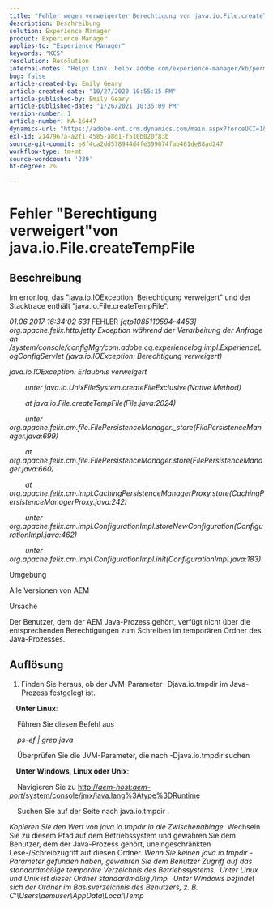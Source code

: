 ```yaml
---
title: "Fehler wegen verweigerter Berechtigung von java.io.File.createTempFile"
description: Beschreibung
solution: Experience Manager
product: Experience Manager
applies-to: "Experience Manager"
keywords: "KCS"
resolution: Resolution
internal-notes: "Helpx Link: helpx.adobe.com/experience-manager/kb/permission_denied_error_from_java_io_file.html"
bug: false
article-created-by: Emily Geary
article-created-date: "10/27/2020 10:55:15 PM"
article-published-by: Emily Geary
article-published-date: "1/26/2021 10:35:09 PM"
version-number: 1
article-number: KA-16447
dynamics-url: "https://adobe-ent.crm.dynamics.com/main.aspx?forceUCI=1&pagetype=entityrecord&etn=knowledgearticle&id=bfc91274-a718-eb11-a813-000d3a5937f3"
exl-id: 2147967a-a2f1-4585-a8d1-f510b020f83b
source-git-commit: e8f4ca2dd578944d4fe399074fab461de88ad247
workflow-type: tm+mt
source-wordcount: '239'
ht-degree: 2%

---
```


# Fehler &quot;Berechtigung verweigert&quot;von java.io.File.createTempFile

## Beschreibung

Im error.log, das &quot;java.io.IOException: Berechtigung verweigert&quot; und der Stacktrace enthält &quot;java.io.File.createTempFile&quot;.

<em>01.06.2017 16:34:02 631 </em>FEHLER<em> [qtp1085110594-4453] org.apache.felix.http.jetty Exception während der Verarbeitung der Anfrage an /system/console/configMgr/com.adobe.cq.experiencelog.impl.ExperienceLogConfigServlet (java.io.IOException: Berechtigung verweigert)</em>

<em>java.io.IOException: Erlaubnis verweigert</em>

<em>        unter java.io.UnixFileSystem.createFileExclusive(Native Method)</em>

<em>        at java.io.File.createTempFile(File.java:2024)</em>

<em>        unter org.apache.felix.cm.file.FilePersistenceManager._store(FilePersistenceManager.java:699)</em>

<em>        at org.apache.felix.cm.file.FilePersistenceManager.store(FilePersistenceManager.java:660)</em>

<em>        at org.apache.felix.cm.impl.CachingPersistenceManagerProxy.store(CachingPersistenceManagerProxy.java:242)</em>

<em>        unter org.apache.felix.cm.impl.ConfigurationImpl.storeNewConfiguration(ConfigurationImpl.java:462)</em>

<em>        unter org.apache.felix.cm.impl.ConfigurationImpl.init(ConfigurationImpl.java:183)</em>


Umgebung


Alle Versionen von AEM


Ursache


Der Benutzer, dem der AEM Java-Prozess gehört, verfügt nicht über die entsprechenden Berechtigungen zum Schreiben im temporären Ordner des Java-Prozesses.

## Auflösung

1. Finden Sie heraus, ob der JVM-Parameter -Djava.io.tmpdir im Java-Prozess festgelegt ist. 



<b>    Unter Linux</b>: 

    Führen Sie diesen Befehl aus

<em>    ps-ef | grep java</em>

    Überprüfen Sie die JVM-Parameter, die nach -Djava.io.tmpdir suchen

<b>    Unter Windows, Linux oder Unix</b>:   

    Navigieren Sie zu [http://<em>aem-host:aem-port</em>/system/console/jmx/java.lang%3Atype%3DRuntime](http://aem-host:aem-port/system/console/jmx/java.lang%3Atype%3DRuntime)

    Suchen Sie auf der Seite nach java.io.tmpdir .

<em>   Kopieren Sie den Wert von java.io.tmpdir in die Zwischenablage.
</em>   Wechseln Sie zu diesem Pfad auf dem Betriebssystem und gewähren Sie dem Benutzer, dem der Java-Prozess gehört, uneingeschränkten Lese-/Schreibzugriff auf diesen Ordner.
<em>   Wenn Sie keinen java.io.tmpdir -Parameter gefunden haben, gewähren Sie dem Benutzer Zugriff auf das standardmäßige temporäre Verzeichnis des Betriebssystems.  Unter Linux und Unix ist dieser Ordner standardmäßig /tmp.  Unter Windows befindet sich der Ordner im Basisverzeichnis des Benutzers, z. B. C:\Users\aemuser\AppData\Local\Temp
